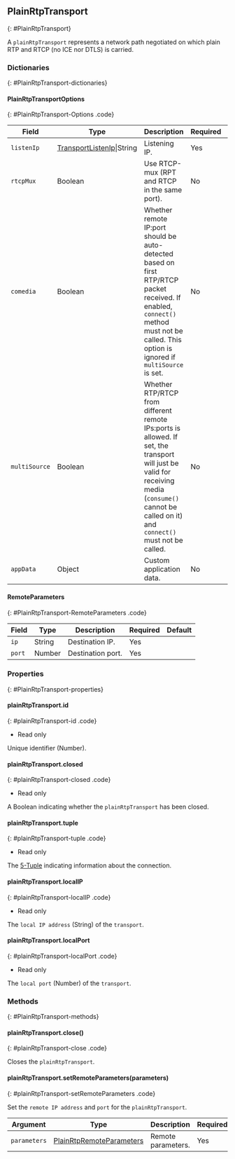 ## PlainRtpTransport
{: #PlainRtpTransport}

A `plainRtpTransport` represents a network path negotiated on which plain RTP and RTCP (no ICE nor DTLS) is carried.


### Dictionaries
{: #PlainRtpTransport-dictionaries}

<section markdown="1">

#### PlainRtpTransportOptions
{: #PlainRtpTransport-Options .code}

<div markdown="1" class="table-wrapper L3">

Field         | Type    | Description   | Required | Default
------------- | ------- | ------------- | -------- | ---------
`listenIp`    | [TransportListenIp](#Transport-ListenIp)\|String| Listening IP. | Yes |
`rtcpMux`     | Boolean | Use RTCP-mux (RPT and RTCP in the same port). | No | `true`
`comedia`     | Boolean | Whether remote IP:port should be auto-detected based on first RTP/RTCP packet received. If enabled, `connect()` method must not be called. This option is ignored if `multiSource` is set. | No | `false`
`multiSource` | Boolean | Whether RTP/RTCP from different remote IPs:ports is allowed. If set, the transport will just be valid for receiving media (`consume()` cannot be called on it) and `connect()` must not be called. | No | `false`
`appData`     | Object  | Custom application data. | No | `{}`

</div>

#### RemoteParameters
{: #PlainRtpTransport-RemoteParameters .code}

<div markdown="1" class="table-wrapper L3">

Field        | Type    | Description   | Required | Default
------------ | ------- | ------------- | -------- | ---------
`ip`   | String  | Destination IP. | Yes |
`port` | Number | Destination port. | Yes |

</div>

</section>


### Properties
{: #PlainRtpTransport-properties}

<section markdown="1">

#### plainRtpTransport.id
{: #plainRtpTransport-id .code}

* Read only

Unique identifier (Number).

#### plainRtpTransport.closed
{: #plainRtpTransport-closed .code}

* Read only

A Boolean indicating whether the `plainRtpTransport` has been closed.

#### plainRtpTransport.tuple
{: #plainRtpTransport-tuple .code}

* Read only

The [5-Tuple](#Transport-IceSelectedTuple) indicating information about the connection.

#### plainRtpTransport.localIP
{: #plainRtpTransport-localIP .code}

* Read only

The `local IP address` (String) of the `transport`.

#### plainRtpTransport.localPort
{: #plainRtpTransport-localPort .code}

* Read only

The `local port` (Number) of the `transport`.

</section>


### Methods
{: #PlainRtpTransport-methods}

<section markdown="1">

#### plainRtpTransport.close()
{: #plainRtpTransport-close .code}

Closes the `plainRtpTransport`.

#### plainRtpTransport.setRemoteParameters(parameters)
{: #plainRtpTransport-setRemoteParameters .code}

Set the `remote IP address` and `port` for the `plainRtpTransport`.

<div markdown="1" class="table-wrapper L3">

Argument   | Type    | Description | Required | Default 
---------- | ------- | ----------- | -------- | ----------
`parameters`  | [PlainRtpRemoteParameters](#PlainRtpTransport-RemoteParameters) | Remote parameters. | Yes |

</div>

</section>
